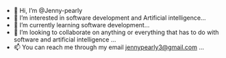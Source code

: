 - 👋 Hi, I’m @Jenny-pearly
- 👀 I’m interested in software development and Artificial intelligence...
- 🌱 I’m currently learning software development...
- 💞️ I’m looking to collaborate on anything or everything that has to do with software and artificial intelligence ...
- 📫 You can reach me through my email jennypearly3@gmail.com ...

<!---
Jenny-pearly/Jenny-pearly is a ✨ special ✨ repository because its `README.md` (this file) appears on your GitHub profile.
You can click the Preview link to take a look at your changes.
--->
